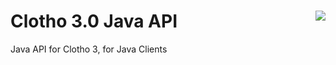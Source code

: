 # Clotho 3.0 Java API  <img align="right" src="http://cidarlab.org/wp-content/uploads/2013/08/research-clotho.png" />


Java API for Clotho 3, for Java Clients
